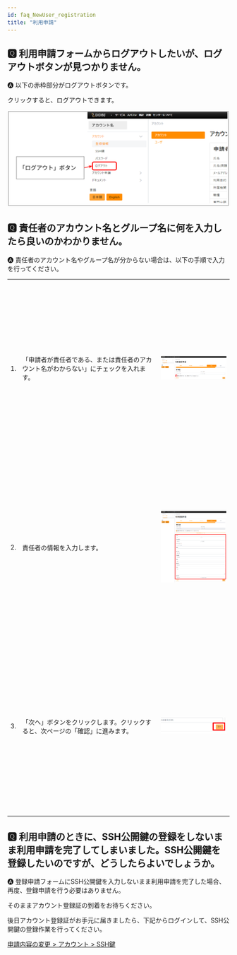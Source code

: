 ```yaml
---
id: faq_NewUser_registration
title: "利用申請"
---
```


## &#x1F180; 利用申請フォームからログアウトしたいが、ログアウトボタンが見つかりません。

&#x1F150; 以下の赤枠部分がログアウトボタンです。

クリックすると、ログアウトできます。

![](logout_button.png)


## &#x1F180; 責任者のアカウント名とグループ名に何を入力したら良いのかわかりません。

&#x1F150; 責任者のアカウント名やグループ名が分からない場合は、以下の手順で入力を行ってください。 

<table>
<tr>
<td>1.</td>
<td width="300">「申請者が責任者である、または責任者のアカウント名がわからない」にチェックを入れます。</td>
<td height="400">

![](ResponsiblePerson_1.png)

</td>
</tr>
<tr>
<td>2.</td>
<td width="300">責任者の情報を入力します。</td>
<td height="400">

![](ResponsiblePerson_2.png)

</td>
</tr>
<tr>
<td>3.</td>
<td width="300">「次へ」ボタンをクリックします。クリックすると、次ページの「確認」に進みます。</td>
<td height="400">

![](ResponsiblePerson_3.png)

</td>
</tr>
</table>


## &#x1F180; 利用申請のときに、SSH公開鍵の登録をしないまま利用申請を完了してしまいました。SSH公開鍵を登録したいのですが、どうしたらよいでしょうか。

&#x1F150; 登録申請フォームにSSH公開鍵を入力しないまま利用申請を完了した場合、再度、登録申請を行う必要はありません。

そのままアカウント登録証の到着をお待ちください。

後日アカウント登録証がお手元に届きましたら、下記からログインして、SSH公開鍵の登録作業を行ってください。

[<u>申請内容の変更 > アカウント > SSH鍵</u>](/application/registration/#申請内容の変更)

